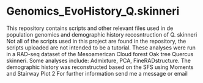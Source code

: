 # Genomics_EvoHistory_Q.skinneri
This repository contains scripts and other relevant files used in de population genomics and demographic history recosntruction of Q. skinneri
Not all of the scripts used in this project are found in the repository, the scripts uploaded are not intended to be a tutorial.
These analyses were run in a RAD-seq dataset of the Mesoamerican Cloud forest Oak tree Quercus skinneri.
Some analyses include: Admixture, PCA, FineRADstructure. The demographic history was reconstructed based on the SFS using Moments and Stairway Plot 2
For further information send me a message or email
